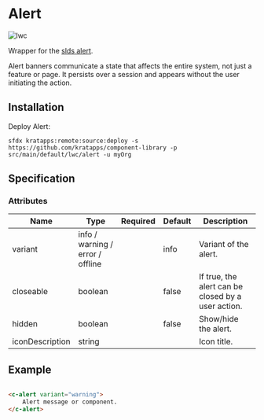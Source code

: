 # Alert

![lwc](https://img.shields.io/badge/LWC-component-blue)

Wrapper for the [slds alert](https://www.lightningdesignsystem.com/components/alert/).

Alert banners communicate a state that affects the entire system, not just a feature or page. It persists over a session and appears without the user initiating the action.

## Installation

Deploy Alert:

```
sfdx kratapps:remote:source:deploy -s https://github.com/kratapps/component-library -p src/main/default/lwc/alert -u myOrg
```

## Specification

### Attributes

| Name            | Type                                | Required | Default | Description                                        |
|-----------------|-------------------------------------|----------|---------|----------------------------------------------------|
| variant         | info / warning / error / offline    |          | info    | Variant of the alert.                              |
| closeable       | boolean                             |          | false   | If true, the alert can be closed by a user action. |
| hidden          | boolean                             |          | false   | Show/hide the alert.                               |
| iconDescription | string                              |          |         | Icon title.                                        |

## Example

```html

<c-alert variant="warning">
    Alert message or component.
</c-alert>
```
